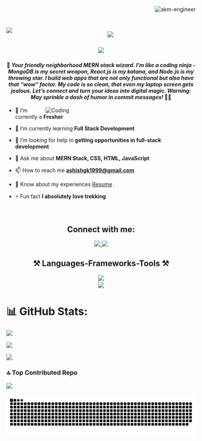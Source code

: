 <p align="right"> <img src="https://komarev.com/ghpvc/?username=akm-engineer&label=Profile%20views&color=0f89b6&style=flat" alt="akm-engineer" /> </p>

<h1 align="center">
    <img align="left" src="https://emojis.slackmojis.com/emojis/images/1577305505/7373/hand_wave.gif?1577305505" width="50" />
    <img src="https://readme-typing-svg.herokuapp.com/?font=Righteous&size=35&center=true&vCenter=true&width=500&height=70&duration=4000&lines=Hi+There!+👋;+I'm+Ashish+Kumar+Mishra!;" />
</h1>


<p align="center"><img src="https://github.com/akm-engineer/akm-engineer/assets/118009781/b5c77ad8-b0ee-4d1d-8c8d-0e783fe90148"></p>

<h4 align="center">👋 <em>Your friendly neighborhood MERN stack wizard. I’m like a coding ninja - MongoDB is my secret weapon, React.js is my katana, and Node.js is my throwing star. I build web apps that are not only functional but also have that “wow” factor. My code is so clean, that even my laptop screen gets jealous. Let’s connect and turn your ideas into digital magic. Warning: May sprinkle a dash of humor in commit messages!</em> 🚀😄</h4>
<img align="right" alt="Coding" width="400" src="https://cdn.dribbble.com/users/1162077/screenshots/3848914/programmer.gif">

- 🔭 I’m currently a **Fresher**

- 🌱 I’m currently learning **Full Stack Development**

- 🤝 I’m looking for help in **getting opportunities in full-stack development**

- 💬 Ask me about **MERN Stack, CSS, HTML, JavaScript**

- 📫 How to reach me **ashishgk1999@gmail.com**
  
-  📄 Know about my experiences [Resume](https://drive.google.com/file/d/13jEhXcLE5LcfYBR8me0tjf68W96RubeL/view?usp=sharing) .

- ⚡ Fun fact **I absolutely love trekking**

<br/>
<h2 align="center">Connect with me:</h2>
<p align="center">
    <a href="mailto:ashishgk1999@gmail.com">
    <img src="https://img.shields.io/badge/Gmail-333333?style=for-the-badge&logo=gmail&logoColor=red" />
  </a>
    <a href="https://linkedin.com/in/akm-engineer"  target="_blank">
    <img src="https://img.shields.io/badge/LinkedIn-0077B5?style=for-the-badge&logo=linkedin&logoColor=white" target="_blank" />
  </a>
</p>


<h2 align="center">⚒️ Languages-Frameworks-Tools ⚒️</h2>

<p align="center"> 
    <img src="https://skillicons.dev/icons?i=react,bootstrap,mui,html,css,vscode,github,figma,tailwind,git" /><br/>
    <img src="https://skillicons.dev/icons?i=nodejs,python,javascript,express,firebase,mongodb,mysql,redux" /><br>
</p>
 


# 📊 GitHub Stats:

<p align="center">
  
<img align="center" src="https://github-readme-stats.vercel.app/api?username=akm-engineer&theme=jolly&hide_border=false&include_all_commits=true&count_private=true"> &nbsp;

<img align="center" src="https://github-readme-streak-stats.herokuapp.com/?user=akm-engineer&theme=jolly&hide_border=false"> 

<img align="center" src="https://github-readme-stats.vercel.app/api/top-langs/?username=akm-engineer&theme=jolly&hide_border=false&include_all_commits=true&count_private=true&layout=compact"> &nbsp;&nbsp;

</p>


### 🔝 Top Contributed Repo

![](https://github-contributor-stats.vercel.app/api?username=akm-engineer&limit=5&theme=radical&combine_all_yearly_contributions=true)

![snake gif](https://github.com/akm-engineer/akm-engineer/blob/output/github-contribution-grid-snake.svg)
